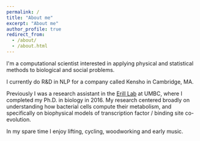 ```yaml
---
permalink: /
title: "About me"
excerpt: "About me"
author_profile: true
redirect_from:
  - /about/
  - /about.html
---
```


I'm a computational scientist interested in applying physical and
statistical methods to biological and social problems.

I currently do R&D in NLP for a company called Kensho in Cambridge, MA.

Previously I was a research assistant in the <a
href="http://compbio.umbc.edu">Erill Lab</a> at UMBC, where I completed my
Ph.D. in biology in 2016.  My research centered broadly on understanding how
bacterial cells compute their metabolism, and specifically on
biophysical models of transcription factor / binding site
co-evolution.

In my spare time I enjoy lifting, cycling, woodworking and early music.
